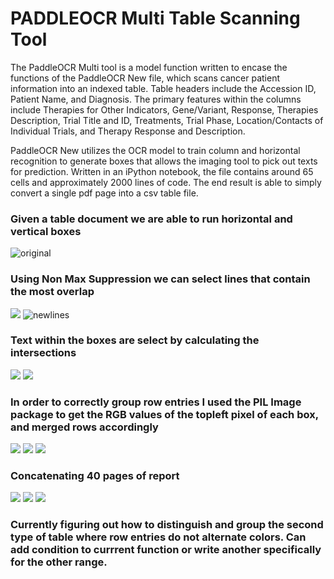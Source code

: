 # PADDLEOCR Multi Table Scanning Tool 
The PaddleOCR Multi tool is a model function written to encase the functions of the PaddleOCR New file, which scans cancer patient information into an indexed table. Table headers include the Accession ID, Patient Name, and Diagnosis. The primary features within the columns include Therapies for Other Indicators, Gene/Variant, Response, Therapies Description, Trial Title and ID, Treatments, Trial Phase, Location/Contacts of Individual Trials, and Therapy Response and Description.

PaddleOCR New utilizes the OCR model to train column and horizontal recognition to generate boxes that allows the imaging tool to pick out texts for prediction. Written in an iPython notebook, the file contains around 65 cells and approximately 2000 lines of code. The end result is able to simply convert a single pdf page into a csv table file. 

### **Given a table document we are able to run horizontal and vertical boxes**

![original](./hor_vert.jpg)


### **Using Non Max Suppression we can select lines that contain the most overlap**
![](2023-07-26-00-35-46.png)
![newlines](./im_nms2.jpg)

### **Text within the boxes are select by calculating the intersections**
![](2023-07-26-00-38-42.png)
![](2023-07-26-00-44-28.png)

### **In order to correctly group row entries I used the PIL Image package to get the RGB values of the topleft pixel of each box, and merged rows accordingly**
![](2023-07-26-00-46-43.png)
![](2023-07-26-00-50-37.png)
![](2023-07-26-00-48-17.png)

### **Concatenating 40 pages of report**
![](2023-07-26-00-56-44.png)
![](2023-07-26-00-56-54.png)
![](2023-07-26-00-57-04.png)

### Currently figuring out how to distinguish and group the second type of table where row entries do not alternate colors. Can add condition to currrent function or write another specifically for the other range.
